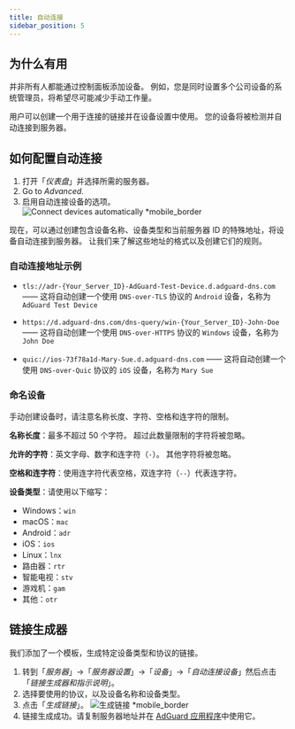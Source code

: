```yaml
---
title: 自动连接
sidebar_position: 5
---
```


## 为什么有用

并非所有人都能通过控制面板添加设备。 例如，您是同时设置多个公司设备的系统管理员，将希望尽可能减少手动工作量。

用户可以创建一个用于连接的链接并在设备设置中使用。 您的设备将被检测并自动连接到服务器。

## 如何配置自动连接

1. 打开「_仪表盘_」并选择所需的服务器。
2. Go to _Advanced_.
3. 启用自动连接设备的选项。
    ![Connect devices automatically \*mobile_border](https://cdn.adtidy.org/content/kb/dns/private/new_dns/connect/automatically.png)

现在，可以通过创建包含设备名称、设备类型和当前服务器 ID 的特殊地址，将设备自动连接到服务器。 让我们来了解这些地址的格式以及创建它们的规则。

### 自动连接地址示例

- `tls://adr-{Your_Server_ID}-AdGuard-Test-Device.d.adguard-dns.com` —— 这将自动创建一个使用 `DNS-over-TLS` 协议的 `Android` 设备，名称为 `AdGuard Test Device`

- `https://d.adguard-dns.com/dns-query/win-{Your_Server_ID}-John-Doe` —— 这将自动创建一个使用 `DNS-over-HTTPS` 协议的 `Windows` 设备，名称为 `John Doe`

- `quic://ios-73f78a1d-Mary-Sue.d.adguard-dns.com` —— 这将自动创建一个使用 `DNS-over-Quic` 协议的 `iOS` 设备，名称为 `Mary Sue`

### 命名设备

手动创建设备时，请注意名称长度、字符、空格和连字符的限制。

**名称长度**：最多不超过 50 个字符。 超过此数量限制的字符将被忽略。

**允许的字符**：英文字母、数字和连字符（`-`）。 其他字符将被忽略。

**空格和连字符**：使用连字符代表空格，双连字符（`--`）代表连字符。

**设备类型**：请使用以下缩写：

- Windows：`win`
- macOS：`mac`
- Android：`adr`
- iOS：`ios`
- Linux：`lnx`
- 路由器：`rtr`
- 智能电视：`stv`
- 游戏机：`gam`
- 其他：`otr`

## 链接生成器

我们添加了一个模板，生成特定设备类型和协议的链接。

1. 转到「_服务器_」→「_服务器设置_」→「_设备_」→「_自动连接设备_」然后点击「_链接生成器和指示说明_」。
2. 选择要使用的协议，以及设备名称和设备类型。
3. 点击「_生成链接_」。
    ![生成链接 \*mobile_border](https://cdn.adtidy.org/content/kb/dns/private/new_dns/connect/automatically_step7.png)
4. 链接生成成功。请复制服务器地址并在 [AdGuard 应用程序](https://adguard.com/welcome.html)中使用它。
